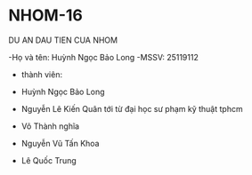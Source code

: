# NHOM-16
DU AN DAU TIEN CUA NHOM

-Họ và tên: Huỳnh Ngọc Bảo Long
-MSSV: 25119112

+ thành viên:
+ Huỳnh Ngọc Bảo Long

+ Nguyễn Lê Kiến Quân
tới từ đại học sư phạm kỹ thuật tphcm

+ Võ Thành nghĩa

+ Nguyễn Vũ Tấn Khoa

+ Lê Quốc Trung
